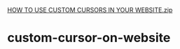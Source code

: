 [HOW TO USE CUSTOM CURSORS IN YOUR WEBSITE.zip](https://github.com/manvir4/custom-cursor-on-website/files/6372144/HOW.TO.USE.CUSTOM.CURSORS.IN.YOUR.WEBSITE.zip)
# custom-cursor-on-website
